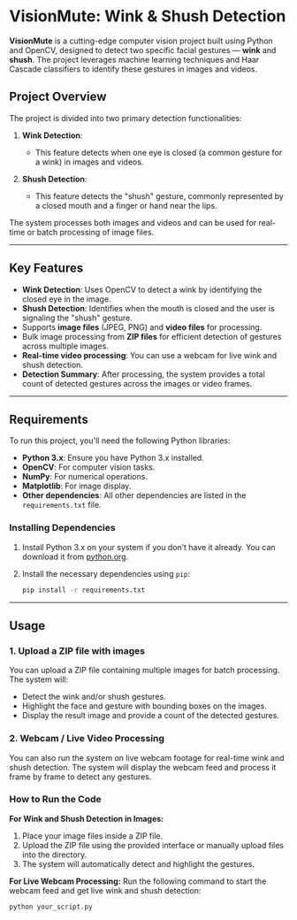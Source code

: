 # VisionMute: Wink & Shush Detection

**VisionMute** is a cutting-edge computer vision project built using Python and OpenCV, designed to detect two specific facial gestures — **wink** and **shush**. The project leverages machine learning techniques and Haar Cascade classifiers to identify these gestures in images and videos.

## Project Overview

The project is divided into two primary detection functionalities:

1. **Wink Detection**:
   - This feature detects when one eye is closed (a common gesture for a wink) in images and videos.
   
2. **Shush Detection**:
   - This feature detects the "shush" gesture, commonly represented by a closed mouth and a finger or hand near the lips.

The system processes both images and videos and can be used for real-time or batch processing of image files.

---

## Key Features

- **Wink Detection**: Uses OpenCV to detect a wink by identifying the closed eye in the image.
- **Shush Detection**: Identifies when the mouth is closed and the user is signaling the "shush" gesture.
- Supports **image files** (JPEG, PNG) and **video files** for processing.
- Bulk image processing from **ZIP files** for efficient detection of gestures across multiple images.
- **Real-time video processing**: You can use a webcam for live wink and shush detection.
- **Detection Summary**: After processing, the system provides a total count of detected gestures across the images or video frames.

---

## Requirements

To run this project, you'll need the following Python libraries:

- **Python 3.x**: Ensure you have Python 3.x installed.
- **OpenCV**: For computer vision tasks.
- **NumPy**: For numerical operations.
- **Matplotlib**: For image display.
- **Other dependencies**: All other dependencies are listed in the `requirements.txt` file.

### Installing Dependencies

1. Install Python 3.x on your system if you don’t have it already. You can download it from [python.org](https://www.python.org/).

2. Install the necessary dependencies using `pip`:

    ```bash
    pip install -r requirements.txt
    ```

---

## Usage

### 1. Upload a ZIP file with images
You can upload a ZIP file containing multiple images for batch processing. The system will:
- Detect the wink and/or shush gestures.
- Highlight the face and gesture with bounding boxes on the images.
- Display the result image and provide a count of the detected gestures.

### 2. Webcam / Live Video Processing
You can also run the system on live webcam footage for real-time wink and shush detection. The system will display the webcam feed and process it frame by frame to detect any gestures.

### How to Run the Code

**For Wink and Shush Detection in Images:**
1. Place your image files inside a ZIP file.
2. Upload the ZIP file using the provided interface or manually upload files into the directory.
3. The system will automatically detect and highlight the gestures.

**For Live Webcam Processing:**
Run the following command to start the webcam feed and get live wink and shush detection:

```bash
python your_script.py
